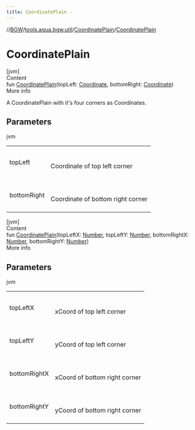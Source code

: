 ```yaml
---
title: CoordinatePlain -
---
```

//[BGW](../../../index.md)/[tools.aqua.bgw.util](../index.md)/[CoordinatePlain](index.md)/[CoordinatePlain](-coordinate-plain.md)



# CoordinatePlain  
[jvm]  
Content  
fun [CoordinatePlain](-coordinate-plain.md)(topLeft: [Coordinate](../-coordinate/index.md), bottomRight: [Coordinate](../-coordinate/index.md))  
More info  


A CoordinatePlain with it's four corners as Coordinates.



## Parameters  
  
jvm  
  
| | |
|---|---|
| <a name="tools.aqua.bgw.util/CoordinatePlain/CoordinatePlain/#tools.aqua.bgw.util.Coordinate#tools.aqua.bgw.util.Coordinate/PointingToDeclaration/"></a>topLeft| <a name="tools.aqua.bgw.util/CoordinatePlain/CoordinatePlain/#tools.aqua.bgw.util.Coordinate#tools.aqua.bgw.util.Coordinate/PointingToDeclaration/"></a><br><br>Coordinate of top left corner<br><br>|
| <a name="tools.aqua.bgw.util/CoordinatePlain/CoordinatePlain/#tools.aqua.bgw.util.Coordinate#tools.aqua.bgw.util.Coordinate/PointingToDeclaration/"></a>bottomRight| <a name="tools.aqua.bgw.util/CoordinatePlain/CoordinatePlain/#tools.aqua.bgw.util.Coordinate#tools.aqua.bgw.util.Coordinate/PointingToDeclaration/"></a><br><br>Coordinate of bottom right corner<br><br>|
  
  


[jvm]  
Content  
fun [CoordinatePlain](-coordinate-plain.md)(topLeftX: [Number](https://kotlinlang.org/api/latest/jvm/stdlib/kotlin/-number/index.html), topLeftY: [Number](https://kotlinlang.org/api/latest/jvm/stdlib/kotlin/-number/index.html), bottomRightX: [Number](https://kotlinlang.org/api/latest/jvm/stdlib/kotlin/-number/index.html), bottomRightY: [Number](https://kotlinlang.org/api/latest/jvm/stdlib/kotlin/-number/index.html))  
More info  


## Parameters  
  
jvm  
  
| | |
|---|---|
| <a name="tools.aqua.bgw.util/CoordinatePlain/CoordinatePlain/#kotlin.Number#kotlin.Number#kotlin.Number#kotlin.Number/PointingToDeclaration/"></a>topLeftX| <a name="tools.aqua.bgw.util/CoordinatePlain/CoordinatePlain/#kotlin.Number#kotlin.Number#kotlin.Number#kotlin.Number/PointingToDeclaration/"></a><br><br>xCoord of top left corner<br><br>|
| <a name="tools.aqua.bgw.util/CoordinatePlain/CoordinatePlain/#kotlin.Number#kotlin.Number#kotlin.Number#kotlin.Number/PointingToDeclaration/"></a>topLeftY| <a name="tools.aqua.bgw.util/CoordinatePlain/CoordinatePlain/#kotlin.Number#kotlin.Number#kotlin.Number#kotlin.Number/PointingToDeclaration/"></a><br><br>yCoord of top left corner<br><br>|
| <a name="tools.aqua.bgw.util/CoordinatePlain/CoordinatePlain/#kotlin.Number#kotlin.Number#kotlin.Number#kotlin.Number/PointingToDeclaration/"></a>bottomRightX| <a name="tools.aqua.bgw.util/CoordinatePlain/CoordinatePlain/#kotlin.Number#kotlin.Number#kotlin.Number#kotlin.Number/PointingToDeclaration/"></a><br><br>xCoord of bottom right corner<br><br>|
| <a name="tools.aqua.bgw.util/CoordinatePlain/CoordinatePlain/#kotlin.Number#kotlin.Number#kotlin.Number#kotlin.Number/PointingToDeclaration/"></a>bottomRightY| <a name="tools.aqua.bgw.util/CoordinatePlain/CoordinatePlain/#kotlin.Number#kotlin.Number#kotlin.Number#kotlin.Number/PointingToDeclaration/"></a><br><br>yCoord of bottom right corner<br><br>|
  
  



